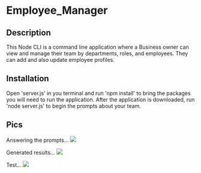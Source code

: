 # Employee_Manager

## Description

This Node CLI is a command line application where a Business owner can view and manage their team by departments, roles, and employees. They can add and also update employee profiles. 

## Installation
Open 'server.js' in you terminal and run 'npm install' to bring the packages you will need to run the application. After the application is downloaded, run 'node server.js' to begin the prompts about your team. 

## Pics
Answering the prompts...
![](images/Screen%20Shot%202020-07-25%20at%209.35.08%20PM.png)

Generated results...
![](images/Screen%20Shot%202020-07-25%20at%209.35.30%20PM.png)

Test...
![](images/Screen%20Shot%202020-07-25%20at%2010.03.29%20PM.png)


